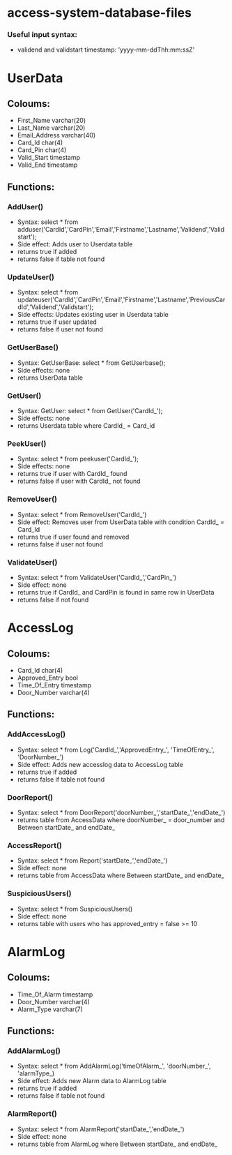 # access-system-database-files

### Useful input syntax:
- validend and validstart timestamp: 'yyyy-mm-ddThh:mm:ssZ'

# UserData
## Coloums:
- First_Name varchar(20)
- Last_Name varchar(20)
- Email_Address varchar(40)
- Card_Id char(4)
- Card_Pin char(4)
- Valid_Start timestamp
- Valid_End timestamp
## Functions:
### AddUser()
- Syntax: select * from adduser('CardId','CardPin','Email','Firstname','Lastname','Validend','Validstart');
- Side effect: Adds user to Userdata table
- returns true if added
- returns false if table not found
### UpdateUser()
- Syntax: select * from updateuser('CardId','CardPin','Email','Firstname','Lastname','PreviousCardId','Validend','Validstart');
- Side effects: Updates existing user in Userdata table
- returns true if user updated
- returns false if user not found
### GetUserBase()
- Syntax: GetUserBase: select * from GetUserbase();
- Side effects: none
- returns UserData table
### GetUser()
- Syntax: GetUser: select * from GetUser('CardId_');
- Side effects: none
- returns Userdata table where CardId_ = Card_id
### PeekUser()
- Syntax: select * from peekuser('CardId_');
- Side effects: none
- returns true if user with CardId_ found
- returns false if user with CardId_ not found
### RemoveUser()
- Syntax: select * from RemoveUser('CardId_')
- Side effect: Removes user from UserData table with condition CardId_ = Card_Id
- returns true if user found and removed
- returns false if user not found
### ValidateUser()
- Syntax: select * from ValidateUser('CardId_','CardPin_')
- Side effect: none
- returns true if CardId_ and CardPin is found in same row in UserData
- returns false if not found
  
# AccessLog
## Coloums:
- Card_Id char(4)
- Approved_Entry bool
- Time_Of_Entry timestamp
- Door_Number varchar(4)

## Functions:

### AddAccessLog()
- Syntax: select * from Log('CardId_','ApprovedEntry_', 'TimeOfEntry_', 'DoorNumber_')
- Side effect: Adds new accesslog data to AccessLog table
- returns true if added
- returns false if table not found
### DoorReport()
- Syntax: select * from DoorReport('doorNumber_','startDate_','endDate_')
- returns table from AccessData where doorNumber_ = door_number and Between startDate_ and endDate_
### AccessReport()
- Syntax: select * from Report('startDate_','endDate_')
- Side effect: none
- returns table from AccessData where Between startDate_ and endDate_
### SuspiciousUsers()
- Syntax: select * from SuspiciousUsers()
- Side effect: none
- returns table with users who has approved_entry = false >= 10
  
# AlarmLog
## Coloums:
- Time_Of_Alarm timestamp
- Door_Number varchar(4)
- Alarm_Type varchar(7)

## Functions:
### AddAlarmLog()
- Syntax: select * from AddAlarmLog('timeOfAlarm_', 'doorNumber_', 'alarmType_)
- Side effect: Adds new Alarm data to AlarmLog table
- returns true if added
- returns false if table not found
### AlarmReport()
- Syntax: select * from AlarmReport('startDate_','endDate_')
- Side effect: none
- returns table from AlarmLog where Between startDate_ and endDate_











